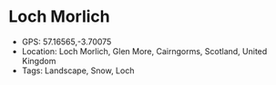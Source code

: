 # Loch Morlich

- GPS: 57.16565,-3.70075
- Location: Loch Morlich, Glen More, Cairngorms, Scotland, United Kingdom
- Tags: Landscape, Snow, Loch
